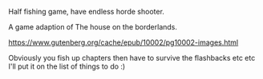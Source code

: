Half fishing game, have endless horde shooter.

A game adaption of The house on the borderlands.

https://www.gutenberg.org/cache/epub/10002/pg10002-images.html

Obviously you fish up chapters then have to survive the flashbacks etc etc I'll put it on the list of things to do :)